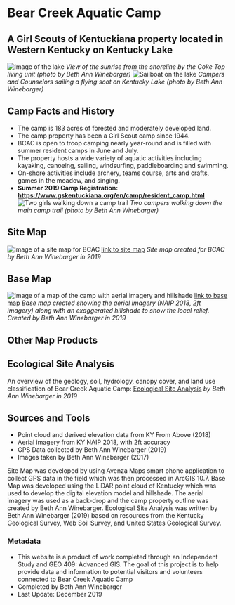 # Bear Creek Aquatic Camp
## A Girl Scouts of Kentuckiana property located in Western Kentucky on Kentucky Lake

![Image of the lake](photos/IMG_3575.jpg)
_View of the sunrise from the shoreline by the Coke Top living unit (photo by Beth Ann Winebarger)_
![Sailboat on the lake](photos\image2.jpg)
_Campers and Counselors sailing a flying scot on Kentucky Lake (photo by Beth Ann Winebarger)_

## Camp Facts and History
* The camp is 183 acres of forested and moderately developed land.
* The camp property has been a Girl Scout camp since 1944.
* BCAC is open to troop camping nearly year-round and is filled with summer resident camps in June and July.
* The property hosts a wide variety of aquatic activities including kayaking, canoeing, sailing, windsurfing, paddleboarding and swimming. 
* On-shore activities include archery, teams course, arts and crafts, games in the meadow, and singing.
* __Summer 2019 Camp Registration: https://www.gskentuckiana.org/en/camp/resident_camp.html__
![Two girls walking down a camp trail](photos\image1.jpg)
_Two campers walking down the main camp trail (photo by Beth Ann Winebarger)_

## Site Map
![image of a site map for BCAC](sitemap\BCAC_Draft_2.jpg)
[link to site map](sitemap\BCAC_Draft_2.jpg)
_Site map created for BCAC by Beth Ann Winebarger in 2019_

## Base Map
![Image of a map of the camp with aerial imagery and hillshade](basemap\bcac.jpg)
[link to base map](basemap\bcac.jpg)
_Base map created showing the aerial imagery (NAIP 2018, 2ft imagery) along with an exaggerated hillshade to show the local relief. Created by Beth Ann Winebarger in 2019_

## Other Map Products

## Ecological Site Analysis
An overview of the geology, soil, hydrology, canopy cover, and land use classification of Bear Creek Aquatic Camp: 
[Ecological Site Analysis](bcac\site_analysis.md) 
_by Beth Ann Winebarger in 2019_

## Sources and Tools
* Point cloud and derived elevation data from KY From Above (2018)
* Aerial imagery from KY NAIP 2018, with 2ft accuracy
* GPS Data collected by Beth Ann Winebarger (2019)
* Images taken by Beth Ann Winebarger (2017)

Site Map was developed by using Avenza Maps smart phone application to collect GPS data in the field which was then processed in ArcGIS 10.7. 
Base Map was developed using the LiDAR point cloud of Kentucky which was used to develop the digital elevation model and hillshade. The aerial imagery was used as a back-drop and the camp property outline was created by Beth Ann Winebarger.
Ecological Site Analysis was written by Beth Ann Winebarger (2019) based on resources from the Kentucky Geological Survey, Web Soil Survey, and United States Geological Survey. 



### Metadata
* This website is a product of work completed through an Independent Study and GEO 409: Advanced GIS.
The goal of this project is to help provide data and information to potential visitors and volunteers connected to Bear Creek Aquatic Camp
* Completed by Beth Ann Winebarger
* Last Update: December 2019